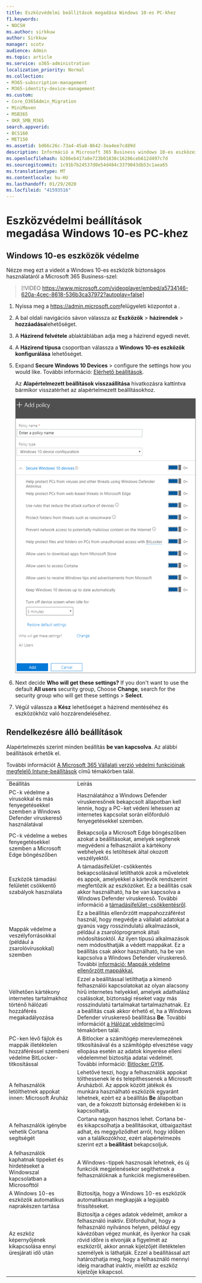```yaml
---
title: Eszközvédelmi beállítások megadása Windows 10-es PC-khez
f1.keywords:
- NOCSH
ms.author: sirkkuw
author: Sirkkuw
manager: scotv
audience: Admin
ms.topic: article
ms.service: o365-administration
localization_priority: Normal
ms.collection:
- M365-subscription-management
- M365-identity-device-management
ms.custom:
- Core_O365Admin_Migration
- MiniMaven
- MSB365
- OKR_SMB_M365
search.appverid:
- BCS160
- MET150
ms.assetid: bd66c26c-73a4-45a8-8642-3ea4ee7cd89d
description: Információ a Microsoft 365 Business windows 10-es eszközeinek védelmére szolgáló alapértelmezett és egyéb beállításokról.
ms.openlocfilehash: b286eb417a8e723b01838c16286ceb612d497c7d
ms.sourcegitcommit: 1c91b7b24537d0e54d484c3379043db53c1aea65
ms.translationtype: MT
ms.contentlocale: hu-HU
ms.lasthandoff: 01/29/2020
ms.locfileid: "41593516"
---
```

# <a name="set-device-protection-settings-for-windows-10-pcs"></a>Eszközvédelmi beállítások megadása Windows 10-es PC-khez

## <a name="secure-windows-10-devices"></a>Windows 10-es eszközök védelme

Nézze meg ezt a videót a Windows 10-es eszközök biztonságos használatáról a Microsoft 365 Business-szel:
  
> [!VIDEO https://www.microsoft.com/videoplayer/embed/a5734146-620a-4cec-8618-536b3ca37972?autoplay=false]
  
1. Nyissa meg a <a href="https://go.microsoft.com/fwlink/p/?linkid=837890" target="_blank">https://admin.microsoft.com</a>felügyeleti központot a . 
    
2. A bal oldali navigációs sávon válassza az **Eszközök** \> **házirendek** \> **hozzáadása**lehetőséget.
  
3. A **Házirend felvétele** ablaktáblában adja meg a házirend egyedi nevét. 
    
4. A **Házirend típusa** csoportban válassza a **Windows 10-es eszközök konfigurálása** lehetőséget.
    
5. Expand **Secure Windows 10 Devices** \> configure the settings how you would like. További információ: [Elérhető beállítások](#available-settings). 
    
    Az **Alapértelmezett beállítások visszaállítása** hivatkozásra kattintva bármikor visszatérhet az alapértelmezett beállításokhoz. 
    
    ![Add policy pane with Windows 10 Device configuration selected](media/fa9e2dc2-7eae-4c96-af34-765a1f641ecf.png)
  
6. Next decide **Who will get these settings?** If you don't want to use the default **All users** security group, Choose **Change**, search for the security group who will get these settings \> **Select**.
    
7. Végül válassza a **Kész** lehetőséget a házirend mentéséhez és eszközökhöz való hozzárendeléséhez. 
    
## <a name="available-settings"></a>Rendelkezésre álló beállítások

Alapértelmezés szerint minden beállítás **be van kapcsolva**. Az alábbi beállítások érhetők el.
  
További információt [A Microsoft 365 Vállalati verzió védelmi funkcióinak megfelelő Intune-beállítások](map-protection-features-to-intune-settings.md) című témakörben talál. 
  
|||
|:-----|:-----|
|Beállítás  <br/> |Leírás  <br/> |
|PC-k védelme a vírusokkal és más fenyegetésekkel szemben a Windows Defender víruskereső használatával  <br/> |Használatához a Windows Defender víruskeresőnek bekapcsolt állapotban kell lennie, hogy a PC-ket védeni lehessen az internetes kapcsolat során előforduló fenyegetésekkel szemben.  <br/> |
|PC-k védelme a webes fenyegetésekkel szemben a Microsoft Edge böngészőben  <br/> |Bekapcsolja a Microsoft Edge böngészőben azokat a beállításokat, amelyek segítenek megvédeni a felhasználót a kártékony webhelyek és letöltések által okozott veszélyektől.  <br/> |
|Eszközök támadási felületét csökkentő szabályok használata  <br/> |A támadásifelület-csökkentés bekapcsolásával letilthatók azok a műveletek és appok, amelyekkel a kártevők rendszerint megfertőzik az eszközöket. Ez a beállítás csak akkor használható, ha be van kapcsolva a Windows Defender víruskereső. További információ a [támadásifelület-csökkentésről](https://docs.microsoft.com/windows/security/threat-protection/microsoft-defender-atp/exploit-protection).  <br/> |
|Mappák védelme a veszélyforrásokkal (például a zsarolóvírusokkal) szemben  <br/> |Ez a beállítás ellenőrzött mappahozzáférést használ, hogy megvédje a vállalati adatokat a gyanús vagy rosszindulatú alkalmazások, például a zsarolóprogramok általi módosításoktól. Az ilyen típusú alkalmazások nem módosíthatják a védett mappákat. Ez a beállítás csak akkor használható, ha be van kapcsolva a Windows Defender víruskereső. További [információ: Mappák védelme ellenőrzött mappákkal.](https://docs.microsoft.com/configmgr/protect/deploy-use/create-deploy-exploit-guard-policy#bkmk_CFA)  <br/> |
|Vélhetően kártékony internetes tartalmakhoz történő hálózati hozzáférés megakadályozása  <br/> |Ezzel a beállítással letilthatja a kimenő felhasználói kapcsolatokat az olyan alacsony hírű internetes helyekkel, amelyek adathalász csalásokat, biztonsági réseket vagy más rosszindulatú tartalmakat tartalmazhatnak. Ez a beállítás csak akkor érhető el, ha a Windows Defender víruskereső beállítása **Be**. További információt [a Hálózat védelme](https://docs.microsoft.com/windows/security/threat-protection/windows-defender-antivirus/configure-real-time-protection-windows-defender-antivirus)című témakörben talál.  <br/> |
|PC-ken lévő fájlok és mappák illetéktelen hozzáféréssel szembeni védelme BitLocker-titkosítással  <br/> |A Bitlocker a számítógép merevlemezének titkosításával és a számítógép elvesztése vagy ellopása esetén az adatok kinyerése elleni védelemmel biztosítja adatai védelmét. További információ: [Bitlocker GYIK](https://go.microsoft.com/fwlink/?linkid=871000).  <br/> |
|A felhasználók letölthetnek appokat innen: Microsoft Áruház  <br/> |Lehetővé teszi, hogy a felhasználók appokat tölthessenek le és telepíthessenek a Microsoft Áruházból. Az appok között játékok és munkára használható eszközök egyaránt lehetnek, ezért ez a beállítás **Be** állapotban van, de a fokozott biztonság érdekében ki is kapcsolhatja.  <br/> |
|A felhasználók igénybe vehetik Cortana segítségét  <br/> |Cortana nagyon hasznos lehet. Cortana be- és kikapcsolhatja a beállításokat, útbaigazítást adhat, és meggyőződhet arról, hogy időben van a találkozókhoz, ezért alapértelmezés szerint ezt a **beállítást** bekapcsoljuk.  <br/> |
|A felhasználók kaphatnak tippeket és hirdetéseket a Windowszal kapcsolatban a Microsofttól  <br/> |A Windows-tippek hasznosak lehetnek, és új funkciók megjelenésekor segíthetnek a felhasználóknak a funkciók megismerésében.  <br/> |
|A Windows 10-es eszközök automatikus naprakészen tartása  <br/> |Biztosítja, hogy a Windows 10-es eszközök automatikusan megkapják a legújabb frissítéseket.  <br/> |
|Az eszköz képernyőjének kikapcsolása ennyi üresjárati idő után  <br/> |Biztosítja a céges adatok védelmét, amikor a felhasználó inaktív. Előfordulhat, hogy a felhasználó nyilvános helyen, például egy kávézóban végez munkát, és ilyenkor ha csak rövid időre is elvonják a figyelmét az eszközről, akkor annak kijelzőjét illetéktelen személyek is láthatják. Ezzel a beállítással azt határozhatja meg, hogy a felhasználó mennyi ideig maradhat inaktív, mielőtt az eszköz kijelzője kikapcsol.  <br/> |
